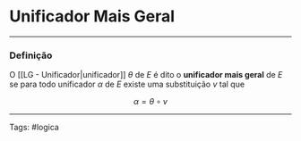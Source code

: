 
# Unificador Mais Geral

---

### Definição

O [[LG - Unificador|unificador]] $\theta$ de $E$ é dito o **unificador mais geral** de $E$ se para todo unificador $\alpha$ de $E$ existe uma substituição $v$ tal que 

$$
\alpha = \theta \circ  v
$$

---

Tags: #logica


